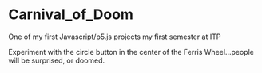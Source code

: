 # Carnival_of_Doom

One of my first Javascript/p5.js projects my first semester at ITP

Experiment with the circle button in the center of the Ferris Wheel...people will be surprised, or doomed.
